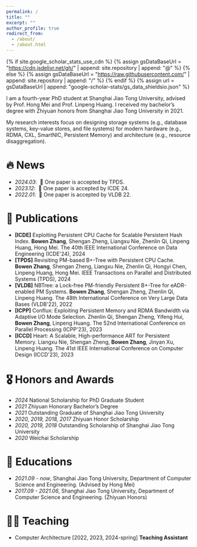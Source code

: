 ```yaml
---
permalink: /
title: ""
excerpt: ""
author_profile: true
redirect_from: 
  - /about/
  - /about.html
---
```

{% if site.google_scholar_stats_use_cdn %}
{% assign gsDataBaseUrl = "https://cdn.jsdelivr.net/gh/" | append: site.repository | append: "@" %}
{% else %}
{% assign gsDataBaseUrl = "https://raw.githubusercontent.com/" | append: site.repository | append: "/" %}
{% endif %}
{% assign url = gsDataBaseUrl | append: "google-scholar-stats/gs_data_shieldsio.json" %}

<span class='anchor' id='about-me'></span>

I am a fourth-year PhD student at Shanghai Jiao Tong University, advised by Prof. Hong Mei and Prof. Linpeng Huang. I received my bachelor’s degree with Zhiyuan honors from Shanghai Jiao Tong University in 2021.

My research interests focus on designing storage systems (e.g., database systems, key-value stores, and file systems) for modern hardware (e.g., RDMA, CXL, SmartNIC, Persistent Memory) and architecture (e.g., resource disaggregation).

# 🔥 News

- *2024.03*: &nbsp;🎉 One paper is accepted by TPDS.
- *2023.12*: &nbsp;🎉 One paper is accepted by ICDE 24.
- *2022.01*: &nbsp;🎉 One paper is accepted by VLDB 22.

# 📝 Publications

* **[ICDE]** Exploiting Persistent CPU Cache for Scalable Persistent Hash Index. **Bowen Zhang**, Shengan Zheng, Liangxu Nie, Zhenlin Qi, Linpeng Huang, Hong Mei.  The 40th IEEE International Conference on Data Engineering (ICDE'24), 2024
* **[TPDS]** Revisiting PM-based B+-Tree with Persistent CPU Cache. **Bowen Zhang**, Shengan Zheng, Liangxu Nie, Zhenlin Qi, Hongyi Chen, Linpeng Huang, Hong Mei. IEEE Transactions on Parallel and Distributed Systems (TPDS), 2024
* **[VLDB]** NBTree: a Lock-free PM-friendly Persistent B+-Tree for eADR-enabled PM Systems. **Bowen Zhang**, Shengan Zheng, Zhenlin Qi, Linpeng Huang. The 48th International Conference on Very Large Data Bases (VLDB'22), 2022
* **[ICPP]** Conflux: Exploiting Persistent Memory and RDMA Bandwidth via Adaptive I/O Mode Selection. Zhenlin Qi, Shengan Zheng, Yifeng Hui, **Bowen Zhang**, Linpeng Huang. The 52nd International Conference on Parallel Processing (ICPP'23), 2023
* **[ICCD]** Heart: A Scalable, High-performance ART for Persistent Memory. Liangxu Nie, Shengan Zheng, **Bowen Zhang**, Jinyan Xu, Linpeng Huang. The 41st IEEE International Conference on Computer Design (ICCD'23), 2023

# 🎖 Honors and Awards

- *2024* National Scholarship for PhD Graduate Student
- *2021* Zhiyuan Honorary Bachelor’s Degree
- *2021* Outstanding Graduate of Shanghai Jiao Tong University
- *2020, 2019, 2018, 2017* Zhiyuan Honor Scholarship
- *2020, 2019, 2018* Outstanding Scholarship of Shanghai Jiao Tong University
- *2020* Weichai Scholarship

# 📖 Educations

- *2021.09 - now*, Shanghai Jiao Tong University, Department of Computer Science and Engineering. (Advised by Hong Mei)
- *2017.09 - 2021.06*, Shanghai Jiao Tong University, Department of Computer Science and Engineering. (Zhiyuan Honors)

# 👨‍🏫 Teaching

- Computer Architecture [2022, 2023, 2024-spring] **Teaching Assistant**

